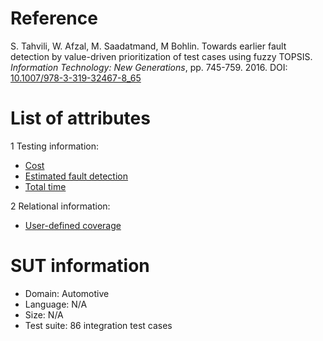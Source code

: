 # Reference

S. Tahvili, W. Afzal, M. Saadatmand, M Bohlin. Towards earlier fault detection by value-driven prioritization of test cases using fuzzy TOPSIS. *Information Technology: New Generations*, pp. 745-759. 2016. DOI: [10.1007/978-3-319-32467-8_65](https://www.doi.org/10.1007/978-3-319-32467-8_65)

# List of attributes

1 Testing information:
* [Cost](../../attributes/testing/test-case/execution/cost.md)
* [Estimated fault detection](../../attributes/testing/test-case/property/estimated-fault-detection.md)
* [Total time](../../attributes/testing/test-case/execution/total-time.md)

2 Relational information:
* [User-defined coverage](../../attributes/relational/test-case/coverage/user-defined-coverage.md)

# SUT information

* Domain: Automotive
* Language: N/A
* Size: N/A
* Test suite: 86 integration test cases
